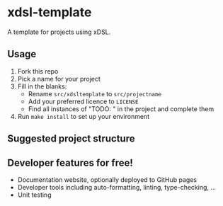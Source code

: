# xdsl-template

A template for projects using xDSL.

## Usage

1. Fork this repo
2. Pick a name for your project
3. Fill in the blanks:
   - Rename `src/xdsltemplate` to `src/projectname`
   - Add your preferred licence to `LICENSE`
   - Find all instances of "TODO: " in the project and complete them
4. Run `make install` to set up your environment

## Suggested project structure

## Developer features for free!

- Documentation website, optionally deployed to GitHub pages
- Developer tools including auto-formatting, linting, type-checking, ...
- Unit testing
